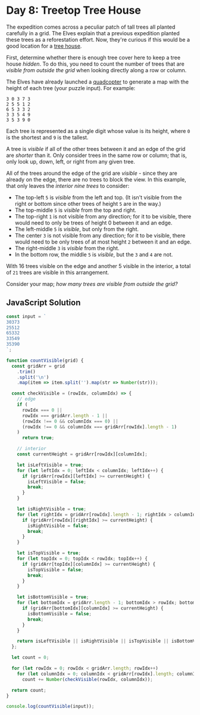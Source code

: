 # Day 8: Treetop Tree House

The expedition comes across a peculiar patch of tall trees all planted carefully in a grid. The Elves explain that a previous expedition planted these trees as a reforestation effort. Now, they're curious if this would be a good location for a [tree house](https://en.wikipedia.org/wiki/Tree_house).

First, determine whether there is enough tree cover here to keep a tree house *hidden*. To do this, you need to count the number of trees that are *visible from outside the grid* when looking directly along a row or column.

The Elves have already launched a [quadcopter](https://en.wikipedia.org/wiki/Quadcopter) to generate a map with the height of each tree (your puzzle input). For example:

```
3 0 3 7 3
2 5 5 1 2
6 5 3 3 2
3 3 5 4 9
3 5 3 9 0
```

Each tree is represented as a single digit whose value is its height, where `0` is the shortest and `9` is the tallest.

A tree is *visible* if all of the other trees between it and an edge of the grid are *shorter* than it. Only consider trees in the same row or column; that is, only look up, down, left, or right from any given tree.

All of the trees around the edge of the grid are *visible* - since they are already on the edge, there are no trees to block the view. In this example, that only leaves the *interior nine trees* to consider:

- The top-left `5` is *visible* from the left and top. (It isn't visible from the right or bottom since other trees of height `5` are in the way.)
- The top-middle `5` is *visible* from the top and right.
- The top-right `1` is not visible from any direction; for it to be visible, there would need to only be trees of height 0 between it and an edge.
- The left-middle `5` is *visible*, but only from the right.
- The center `3` is not visible from any direction; for it to be visible, there would need to be only trees of at most height `2` between it and an edge.
- The right-middle `3` is *visible* from the right.
- In the bottom row, the middle `5` is *visible*, but the `3` and `4` are not.

With 16 trees visible on the edge and another 5 visible in the interior, a total of `21` trees are visible in this arrangement.

Consider your map; *how many trees are visible from outside the grid?*

## JavaScript Solution

```js
const input = `
30373
25512
65332
33549
35390
`;

function countVisible(grid) {
  const gridArr = grid
    .trim()
    .split('\n')
    .map(item => item.split('').map(str => Number(str)));

  const checkVisible = (rowIdx, columnIdx) => {
    // edge
    if (
      rowIdx === 0 ||
      rowIdx === gridArr.length - 1 ||
      (rowIdx !== 0 && columnIdx === 0) ||
      (rowIdx !== 0 && columnIdx === gridArr[rowIdx].length - 1)
    )
      return true;

    // interior
    const currentHeight = gridArr[rowIdx][columnIdx];

    let isLeftVisible = true;
    for (let leftIdx = 0; leftIdx < columnIdx; leftIdx++) {
      if (gridArr[rowIdx][leftIdx] >= currentHeight) {
        isLeftVisible = false;
        break;
      }
    }

    let isRightVisible = true;
    for (let rightIdx = gridArr[rowIdx].length - 1; rightIdx > columnIdx; rightIdx--) {
      if (gridArr[rowIdx][rightIdx] >= currentHeight) {
        isRightVisible = false;
        break;
      }
    }

    let isTopVisible = true;
    for (let topIdx = 0; topIdx < rowIdx; topIdx++) {
      if (gridArr[topIdx][columnIdx] >= currentHeight) {
        isTopVisible = false;
        break;
      }
    }

    let isBottomVisible = true;
    for (let bottomIdx = gridArr.length - 1; bottomIdx > rowIdx; bottomIdx--) {
      if (gridArr[bottomIdx][columnIdx] >= currentHeight) {
        isBottomVisible = false;
        break;
      }
    }

    return isLeftVisible || isRightVisible || isTopVisible || isBottomVisible;
  };

  let count = 0;

  for (let rowIdx = 0; rowIdx < gridArr.length; rowIdx++)
    for (let columnIdx = 0; columnIdx < gridArr[rowIdx].length; columnIdx++)
      count += Number(checkVisible(rowIdx, columnIdx));

  return count;
}

console.log(countVisible(input));
```